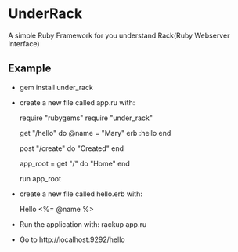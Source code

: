 # UnderRack

A simple Ruby Framework for you understand Rack(Ruby Webserver Interface)

## Example

* gem install under_rack
* create a new file called app.ru with:

    require "rubygems"
    require "under_rack"

    get "/hello" do
      @name = "Mary"
      erb :hello
    end

    post "/create" do
      "Created"
    end

    app_root = get "/" do
     "Home"
    end

    run app_root

* create a new file called hello.erb with:

    <p>Hello <%= @name %></p>

* Run the application with: rackup app.ru

* Go to http://localhost:9292/hello
